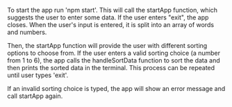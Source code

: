 
To start the app run 'npm start'. This will call the startApp function, which suggests the user to enter some data. If the user enters "exit", the app closes. When the user's input is entered, it is split into an array of words and numbers.

Then, the startApp function will provide the user with different sorting options to choose from. If the user enters a valid sorting choice (a number from 1 to 6), the app calls the handleSortData function to sort the data and then prints the sorted data in the terminal. This process can be repeated until user types 'exit'.

If an invalid sorting choice is typed, the app will show an error message and call startApp again.
